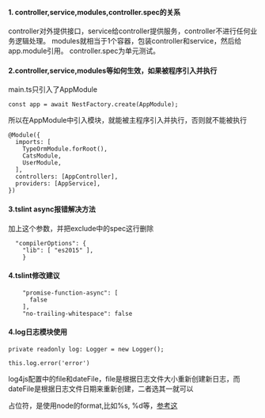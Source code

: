 #### 1. controller,service,modules,controller.spec的关系
controller对外提供接口，service给controller提供服务，controller不进行任何业务逻辑处理。
modules就相当于1个容器，包装controller和service，然后给app.module引用。
controller.spec为单元测试。


#### 2.controller,service,modules等如何生效，如果被程序引入并执行
main.ts只引入了AppModule
```
const app = await NestFactory.create(AppModule);
```
所以在AppModule中引入模块，就能被主程序引入并执行，否则就不能被执行
```
@Module({
  imports: [
    TypeOrmModule.forRoot(),
    CatsModule,
    UserModule,
  ],
  controllers: [AppController],
  providers: [AppService],
})
```

#### 3.tslint async报错解决方法
加上这个参数，并把exclude中的spec这行删除
```
  "compilerOptions": {
    "lib": [ "es2015" ],
    }
```

#### 4.tslint修改建议
```
    "promise-function-async": [
      false
    ],
    "no-trailing-whitespace": false
```

#### 4.log日志模块使用
```
private readonly log: Logger = new Logger();

this.log.error('error')
```

log4js配置中的file和dateFile，file是根据日志文件大小重新创建新日志，而dateFile是根据日志文件日期来重新创建，二者选其一就可以

占位符，是使用node的format,比如%s, %d等，[参考这](https://nodejs.org/api/util.html#util_util_format_format_args)
